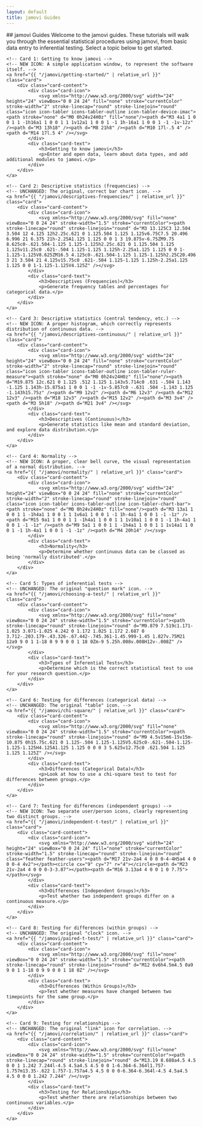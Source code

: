 ```yaml
---
layout: default
title: jamovi Guides
---
```


<div class="explanation" markdown="1">
## jamovi Guides
Welcome to the jamovi guides. These tutorials will walk you through the essential statistical procedures using jamovi, from basic data entry to inferential testing. Select a topic below to get started.
</div>

<div class="card-menu">

    <!-- Card 1: Getting to know jamovi -->
    <!-- NEW ICON: A simple application window, to represent the software itself. -->
    <a href="{{ "/jamovi/getting-started/" | relative_url }}" class="card">
        <div class="card-content">
            <div class="card-icon">
                <svg xmlns="http://www.w3.org/2000/svg" width="24" height="24" viewBox="0 0 24 24" fill="none" stroke="currentColor" stroke-width="2" stroke-linecap="round" stroke-linejoin="round" class="icon icon-tabler icons-tabler-outline icon-tabler-device-imac"><path stroke="none" d="M0 0h24v24H0z" fill="none"/><path d="M3 4a1 1 0 0 1 1 -1h16a1 1 0 0 1 1 1v12a1 1 0 0 1 -1 1h-16a1 1 0 0 1 -1 -1v-12z" /><path d="M3 13h18" /><path d="M8 21h8" /><path d="M10 17l-.5 4" /><path d="M14 17l.5 4" /></svg>
            </div>
            <div class="card-text">
                <h3>Getting to know jamovi</h3>
                <p>Enter and open data, learn about data types, and add additional modules to jamovi.</p>
            </div>
        </div>
    </a>

    <!-- Card 2: Descriptive statistics (frequencies) -->
    <!-- UNCHANGED: The original, correct bar chart icon. -->
    <a href="{{ "/jamovi/descriptives-frequencies/" | relative_url }}" class="card">
        <div class="card-content">
            <div class="card-icon">
                <svg xmlns="http://www.w3.org/2000/svg" fill="none" viewBox="0 0 24 24" stroke-width="1.5" stroke="currentColor"><path stroke-linecap="round" stroke-linejoin="round" d="M3 13.125C3 12.504 3.504 12 4.125 12h2.25c.621 0 1.125.504 1.125 1.125v6.75C7.5 20.496 6.996 21 6.375 21h-2.25A1.125 1.125 0 0 1 3 19.875v-6.75ZM9.75 8.625c0-.621.504-1.125 1.125-1.125h2.25c.621 0 1.125.504 1.125 1.125v11.25c0 .621-.504 1.125-1.125 1.125h-2.25a1.125 1.125 0 0 1-1.125-1.125V8.625ZM16.5 4.125c0-.621.504-1.125 1.125-1.125h2.25C20.496 3 21 3.504 21 4.125v15.75c0 .621-.504 1.125-1.125 1.125h-2.25a1.125 1.125 0 0 1-1.125-1.125V4.125Z" /></svg>
            </div>
            <div class="card-text">
                <h3>Descriptives (Frequencies)</h3>
                <p>Generate frequency tables and percentages for categorical data.</p>
            </div>
        </div>
    </a>

    <!-- Card 3: Descriptive statistics (central tendency, etc.) -->
    <!-- NEW ICON: A proper histogram, which correctly represents distribution of continuous data. -->
    <a href="{{ "/jamovi/descriptives-continuous/" | relative_url }}" class="card">
        <div class="card-content">
            <div class="card-icon">
                <svg xmlns="http://www.w3.org/2000/svg" width="24" height="24" viewBox="0 0 24 24" fill="none" stroke="currentColor" stroke-width="2" stroke-linecap="round" stroke-linejoin="round" class="icon icon-tabler icons-tabler-outline icon-tabler-ruler-measure"><path stroke="none" d="M0 0h24v24H0z" fill="none"/><path d="M19.875 12c.621 0 1.125 .512 1.125 1.143v5.714c0 .631 -.504 1.143 -1.125 1.143h-15.875a1 1 0 0 1 -1 -1v-5.857c0 -.631 .504 -1.143 1.125 -1.143h15.75z" /><path d="M9 12v2" /><path d="M6 12v3" /><path d="M12 12v3" /><path d="M18 12v3" /><path d="M15 12v2" /><path d="M3 3v4" /><path d="M3 5h18" /><path d="M21 3v4" /></svg>
            </div>
            <div class="card-text">
                <h3>Descriptives (Continuous)</h3>
                <p>Generate statistics like mean and standard deviation, and explore data distribution.</p>
            </div>
        </div>
    </a>

    <!-- Card 4: Normality -->
    <!-- NEW ICON: A proper, clear bell curve, the visual representation of a normal distribution. -->
    <a href="{{ "/jamovi/normality/" | relative_url }}" class="card">
        <div class="card-content">
            <div class="card-icon">
                <svg xmlns="http://www.w3.org/2000/svg" width="24" height="24" viewBox="0 0 24 24" fill="none" stroke="currentColor" stroke-width="2" stroke-linecap="round" stroke-linejoin="round" class="icon icon-tabler icons-tabler-outline icon-tabler-chart-bar"><path stroke="none" d="M0 0h24v24H0z" fill="none"/><path d="M3 13a1 1 0 0 1 1 -1h4a1 1 0 0 1 1 1v6a1 1 0 0 1 -1 1h-4a1 1 0 0 1 -1 -1z" /><path d="M15 9a1 1 0 0 1 1 -1h4a1 1 0 0 1 1 1v10a1 1 0 0 1 -1 1h-4a1 1 0 0 1 -1 -1z" /><path d="M9 5a1 1 0 0 1 1 -1h4a1 1 0 0 1 1 1v14a1 1 0 0 1 -1 1h-4a1 1 0 0 1 -1 -1z" /><path d="M4 20h14" /></svg>
            </div>
            <div class="card-text">
                <h3>Normality</h3>
                <p>Determine whether continuous data can be classed as being 'normally distributed'.</p>
            </div>
        </div>
    </a>

    <!-- Card 5: Types of inferential tests -->
    <!-- UNCHANGED: The original "question mark" icon. -->
    <a href="{{ "/jamovi/choosing-a-test/" | relative_url }}" class="card">
        <div class="card-content">
            <div class="card-icon">
                <svg xmlns="http://www.w3.org/2000/svg" fill="none" viewBox="0 0 24 24" stroke-width="1.5" stroke="currentColor"><path stroke-linecap="round" stroke-linejoin="round" d="M9.879 7.519c1.171-1.025 3.071-1.025 4.242 0 1.172 1.025 1.172 2.687 0 3.712-.203.179-.43.326-.67.442-.745.361-1.45.999-1.45 1.827v.75M21 12a9 9 0 1 1-18 0 9 9 0 0 1 18 0Zm-9 5.25h.008v.008H12v-.008Z" /></svg>
            </div>
            <div class="card-text">
                <h3>Types of Inferential Tests</h3>
                <p>Determine which is the correct statistical test to use for your research question.</p>
            </div>
        </div>
    </a>

    <!-- Card 6: Testing for differences (categorical data) -->
    <!-- UNCHANGED: The original "table" icon. -->
    <a href="{{ "/jamovi/chi-square/" | relative_url }}" class="card">
        <div class="card-content">
            <div class="card-icon">
                <svg xmlns="http://www.w3.org/2000/svg" fill="none" viewBox="0 0 24 24" stroke-width="1.5" stroke="currentColor"><path stroke-linecap="round" stroke-linejoin="round" d="M9 4.5v15m6-15v15m-10.875 0h15.75c.621 0 1.125-.504 1.125-1.125V5.625c0-.621-.504-1.125-1.125-1.125H4.125A1.125 1.125 0 0 0 3 5.625v12.75c0 .621.504 1.125 1.125 1.125Z" /></svg>
            </div>
            <div class="card-text">
                <h3>Differences (Categorical Data)</h3>
                <p>Look at how to use a chi-square test to test for differences between groups.</p>
            </div>
        </div>
    </a>
    
    <!-- Card 7: Testing for differences (independent groups) -->
    <!-- NEW ICON: Two separate user/person icons, clearly representing two distinct groups. -->
    <a href="{{ "/jamovi/independent-t-test/" | relative_url }}" class="card">
        <div class="card-content">
            <div class="card-icon">
                <svg xmlns="http://www.w3.org/2000/svg" width="24" height="24" viewBox="0 0 24 24" fill="none" stroke="currentColor" stroke-width="1.5" stroke-linecap="round" stroke-linejoin="round" class="feather feather-users"><path d="M17 21v-2a4 4 0 0 0-4-4H5a4 4 0 0 0-4 4v2"></path><circle cx="9" cy="7" r="4"></circle><path d="M23 21v-2a4 4 0 0 0-3-3.87"></path><path d="M16 3.13a4 4 0 0 1 0 7.75"></path></svg>
            </div>
            <div class="card-text">
                <h3>Differences (Independent Groups)</h3>
                <p>Test whether two independent groups differ on a continuous measure.</p>
            </div>
        </div>
    </a>
    
    <!-- Card 8: Testing for differences (within groups) -->
    <!-- UNCHANGED: The original "clock" icon. -->
    <a href="{{ "/jamovi/paired-t-test/" | relative_url }}" class="card">
        <div class="card-content">
            <div class="card-icon">
                <svg xmlns="http://www.w3.org/2000/svg" fill="none" viewBox="0 0 24 24" stroke-width="1.5" stroke="currentColor"><path stroke-linecap="round" stroke-linejoin="round" d="M12 6v6h4.5m4.5 0a9 9 0 1 1-18 0 9 9 0 0 1 18 0Z" /></svg>
            </div>
            <div class="card-text">
                <h3>Differences (Within Groups)</h3>
                <p>Test whether measures have changed between two timepoints for the same group.</p>
            </div>
        </div>
    </a>
    
    <!-- Card 9: Testing for relationships -->
    <!-- UNCHANGED: The original "link" icon for correlation. -->
    <a href="{{ "/jamovi/correlation/" | relative_url }}" class="card">
        <div class="card-content">
            <div class="card-icon">
                <svg xmlns="http://www.w3.org/2000/svg" fill="none" viewBox="0 0 24 24" stroke-width="1.5" stroke="currentColor"><path stroke-linecap="round" stroke-linejoin="round" d="M13.19 8.688a4.5 4.5 0 0 1 1.242 7.244l-4.5 4.5a4.5 4.5 0 0 1-6.364-6.364l1.757-1.757m13.35-.622 1.757-1.757a4.5 4.5 0 0 0-6.364-6.364l-4.5 4.5a4.5 4.5 0 0 0 1.242 7.244" /></svg>
            </div>
            <div class="card-text">
                <h3>Testing for Relationships</h3>
                <p>Test whether there are relationships between two continuous variables.</p>
            </div>
        </div>
    </a>

</div>

